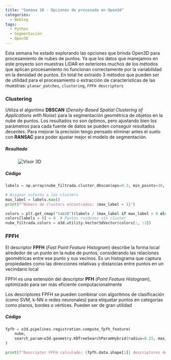 ```yaml
---
title: "Semana 10 - Opciones de procesado en Open3d"
categories:
  - Weblog
tags:
  - Python
  - Segmentación
  - Open3D
---
```


Esta semana he estado explorando las opciones que brinda Open3D para procesamiento de nubes de puntos. Ya que los datos que manejamos en este proyecto son muestras LiDAR en exteriores muchos de los métodos que aplican procesamiento no funcionan correctamente por la variabilidad en la densidad de puntos. En total he extraido 3 métodos que pueden ser de utilidad para el procesamiento o extracción de características de las muestras: `planar_patches`, `clustering`, `FPFH descriptors`

### Clustering

Utiliza el algoritmo **DBSCAN** (_Density-Based Spatial Clustering of Applications with Noise_) para la segmentación geométrica de objetos en la nube de puntos. Los resultados no son óptimos, pero ajustando bien los parámetros para cada fuente de datos se pueden conseguir resultados decentes. Para mejorar la precisión tengo pensado eliminar antes el suelo con **RANSAC** para poder ajustar mejor el modelo de segmentación.

##### Resultado

<figure class="align-center" style="max-width: 100%">
  <img src="{{ site.url }}{{ site.baseurl }}/assets/images/dbscan.png" alt="Visor 3D">
</figure>

##### Código

```python
labels = np.array(nube_filtrada.cluster_dbscan(eps=0.3, min_points=30, print_progress=True))

# Asignar colores a los clusters
max_label = labels.max()
print(f"Número de clusters encontrados: {max_label + 1}")

colors = plt.get_cmap("tab20")(labels / (max_label if max_label > 0 else 1))
colors[labels < 0] = 0  # Puntos ruidosos sin cluster
nube_filtrada.colors = o3d.utility.Vector3dVector(colors[:, :3])
```
### FPFH

El descriptor **FPFH** (*Fast Point Feature Histogram*) describe la forma local alrededor de un punto en la nube de puntos, considerando las relaciones geométricas entre ese punto y sus vecinos. Es un histograma que captura propiedades como las direcciones relativas y distancias entre puntos en un vecindario local

FPFH es una extensión del descriptor **PFH** (*Point Feature Histogram*), optimizado para ser más eficiente computacionalmente

Los descriptores FPFH se pueden combinar con algoritmos de clasificación (como SVM, k-NN o redes neuronales) para etiquetar puntos en categorías como planos, bordes o vértices. Pueden ser de gran utilidad

##### Código

```python
fpfh = o3d.pipelines.registration.compute_fpfh_feature(
    nube,
    search_param=o3d.geometry.KDTreeSearchParamHybrid(radius=0.25, max_nn=100)
)

print(f"Descriptor FPFH calculado: {fpfh.data.shape[1]} descriptores de {fpfh.data.shape[0]} dimensiones cada uno")
```



